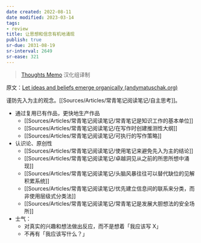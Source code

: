 ```yaml
---
date created: 2022-08-11
date modified: 2023-03-14
tags:
- review
title: 让思想和信念有机地涌现
publish: true
sr-due: 2031-08-19
sr-interval: 2649
sr-ease: 321
---
```



> [Thoughts Memo](https://paratranz.cn/projects/3131) 汉化组译制

原文：[Let ideas and beliefs emerge organically (andymatuschak.org)](https://notes.andymatuschak.org/z5uSCvx3W2GdzBVhWAAXrrCcykJ8SHimdJzg7)

谨防先入为主的观念。[[Sources/Articles/常青笔记阅读笔记/自主思考]]。

- 通过复用已有作品，更快地生产作品
	- [[Sources/Articles/常青笔记阅读笔记/常青笔记是知识工作的基本单位]]
	- [[Sources/Articles/常青笔记阅读笔记/在写作时创建推测性大纲]]
	- [[Sources/Articles/常青笔记阅读笔记/可执行的写作策略]]
- 认识论、原创性
	- [[Sources/Articles/常青笔记阅读笔记/使用笔记来避免先入为主的结论]]
	- [[Sources/Articles/常青笔记阅读笔记/卓越洞见从之前的所思所想中涌现]]
	- [[Sources/Articles/常青笔记阅读笔记/头脑风暴往往可以替代缺位的见解积累系统]]
	- [[Sources/Articles/常青笔记阅读笔记/优先建立信息间的联系来分类，而非使用层级式分类法]]
	- [[Sources/Articles/常青笔记阅读笔记/常青笔记是发展大胆想法的安全场所]]
- 士气：
	- 对真实的兴趣和想法做出反应，而不是想着「我应该写 X」
	- 不再有「我应该写什么？」